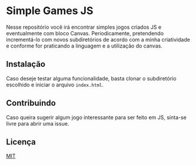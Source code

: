 # Simple Games JS

Nesse repositório você irá encontrar simples jogos criados JS e eventualmente com bloco Canvas. Periodicamente, pretendendo incrementá-lo com novos subdiretórios de acordo com a minha criatividade e conforme for praticando a linguagem e a utilização do canvas.

## Instalação

Caso deseje testar alguma funcionalidade, basta clonar o subdiretório escolhido e iniciar o arquivo ```index.html```.

## Contribuindo
Caso queira sugerir algum jogo interessante  para ser feito em JS, sinta-se livre para abrir uma issue. 

## Licença
[MIT](https://choosealicense.com/licenses/mit/)